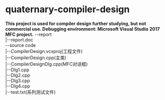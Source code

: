 # quaternary-compiler-design
**This project is used for compiler design further studying, but not commercial use.
Debugging environment: Microsoft Visual Studio 2017 MFC project.**
--report  
  |--report.doc  
--source code  
  |--CompilerDesign.vcxproj(工程文件)  
  |--CompilerDesign.cpp(主类)  
  |--CompilerDesignDlg.cpp(MFC对话框)  
  |--Dlg1.cpp  
  |--Dlg2.cpp  
  |--Dlg3.cpp  
  |--Dlg4.cpp  
  |--test.txt(系列测试文件)  
